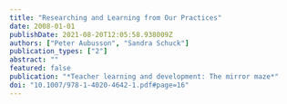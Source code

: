 ```yaml
---
title: "Researching and Learning from Our Practices"
date: 2008-01-01
publishDate: 2021-08-20T12:05:58.938009Z
authors: ["Peter Aubusson", "Sandra Schuck"]
publication_types: ["2"]
abstract: ""
featured: false
publication: "*Teacher learning and development: The mirror maze*"
doi: "10.1007/978-1-4020-4642-1.pdf#page=16"
---
```


